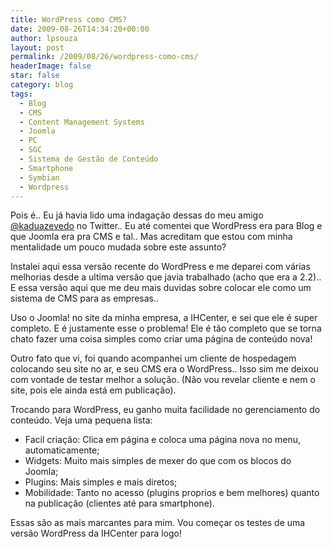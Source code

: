 ```yaml
---
title: WordPress como CMS?
date: 2009-08-26T14:34:20+00:00
author: lpsouza
layout: post
permalink: /2009/08/26/wordpress-como-cms/
headerImage: false
star: false
category: blog
tags:
  - Blog
  - CMS
  - Content Management Systems
  - Joomla
  - PC
  - SGC
  - Sistema de Gestão de Conteúdo
  - Smartphone
  - Symbian
  - Wordpress
---
```

Pois é.. Eu já havia lido uma indagação dessas do meu amigo [@kaduazevedo](http://twitter.com/kaduazevedo) no Twitter.. Eu até comentei que WordPress era para Blog e que Joomla era pra CMS e tal.. Mas acreditam que estou com minha mentalidade um pouco mudada sobre este assunto?

Instalei aqui essa versão recente do WordPress e me deparei com várias melhorias desde a ultima versão que javia trabalhado (acho que era a 2.2).. E essa versão aqui que me deu mais duvidas sobre colocar ele como um sistema de CMS para as empresas..

Uso o Joomla! no site da minha empresa, a IHCenter, e sei que ele é super completo. E é justamente esse o problema! Ele é tão completo que se torna chato fazer uma coisa simples como criar uma página de conteúdo nova!

Outro fato que vi, foi quando acompanhei um cliente de hospedagem colocando seu site no ar, e seu CMS era o WordPress.. Isso sim me deixou com vontade de testar melhor a solução. (Não vou revelar cliente e nem o site, pois ele ainda está em publicação).

Trocando para WordPress, eu ganho muita facilidade no gerenciamento do conteúdo. Veja uma pequena lista:

  * Facil criação: Clica em página e coloca uma página nova no menu, automaticamente;
  * Widgets: Muito mais simples de mexer do que com os blocos do Joomla;
  * Plugins: Mais simples e mais diretos;
  * Mobilidade: Tanto no acesso (plugins proprios e bem melhores) quanto na publicação (clientes até para smartphone).

Essas são as mais marcantes para mim. Vou começar os testes de uma versão WordPress da IHCenter para logo!
